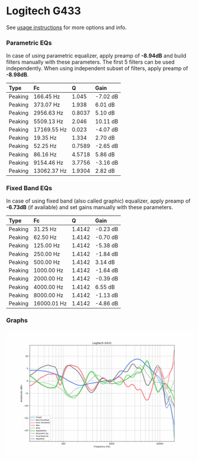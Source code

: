 # Logitech G433
See [usage instructions](https://github.com/jaakkopasanen/AutoEq#usage) for more options and info.

### Parametric EQs
In case of using parametric equalizer, apply preamp of **-8.94dB** and build filters manually
with these parameters. The first 5 filters can be used independently.
When using independent subset of filters, apply preamp of **-8.98dB**.

| Type    | Fc          |      Q | Gain     |
|:--------|:------------|:-------|:---------|
| Peaking | 166.45 Hz   | 1.045  | -7.02 dB |
| Peaking | 373.07 Hz   | 1.938  | 6.01 dB  |
| Peaking | 2956.63 Hz  | 0.8037 | 5.10 dB  |
| Peaking | 5509.13 Hz  | 2.046  | 10.11 dB |
| Peaking | 17169.55 Hz | 0.023  | -4.07 dB |
| Peaking | 19.35 Hz    | 1.334  | 2.70 dB  |
| Peaking | 52.25 Hz    | 0.7589 | -2.65 dB |
| Peaking | 86.16 Hz    | 4.5718 | 5.86 dB  |
| Peaking | 9154.46 Hz  | 3.7756 | -3.16 dB |
| Peaking | 13062.37 Hz | 1.9304 | 2.82 dB  |

### Fixed Band EQs
In case of using fixed band (also called graphic) equalizer, apply preamp of **-6.73dB**
(if available) and set gains manually with these parameters.

| Type    | Fc          |      Q | Gain     |
|:--------|:------------|:-------|:---------|
| Peaking | 31.25 Hz    | 1.4142 | -0.23 dB |
| Peaking | 62.50 Hz    | 1.4142 | -0.70 dB |
| Peaking | 125.00 Hz   | 1.4142 | -5.38 dB |
| Peaking | 250.00 Hz   | 1.4142 | -1.84 dB |
| Peaking | 500.00 Hz   | 1.4142 | 3.14 dB  |
| Peaking | 1000.00 Hz  | 1.4142 | -1.64 dB |
| Peaking | 2000.00 Hz  | 1.4142 | -0.39 dB |
| Peaking | 4000.00 Hz  | 1.4142 | 6.55 dB  |
| Peaking | 8000.00 Hz  | 1.4142 | -1.13 dB |
| Peaking | 16000.01 Hz | 1.4142 | -4.86 dB |

### Graphs
![](./Logitech%20G433.png)